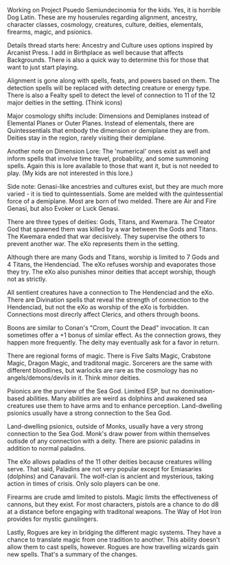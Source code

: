 Working on Project Psuedo Semiundecinomia for the kids. Yes, it is horrible Dog Latin. These are my houserules regarding alignment, ancestry, character classes, cosmology, creatures, culture, deities, elementals,  firearms, magic, and psionics.

Details thread starts here: Ancestry and Culture uses options inspired by Arcanist Press. I add in Birthplace as well because that affects Backgrounds.  There is also a quick way to determine this for those that want to just start playing.

Alignment is gone along with spells, feats, and powers based on them. The detection spells will be replaced with detecting creature or energy type. There is also a Fealty spell to detect the level of connection to 11 of the 12 major deities in the setting. (Think icons) 

Major cosmology shifts include: Dimensions and Demiplanes instead of Elemental Planes or Outer Planes. Instead of elementals, there are Quintessentials that embody the dimension or demiplane they are from. Deities stay in the region, rarely visiting their demiplane. 

Another note on Dimension Lore: The 'numerical' ones exist as well and inform spells that involve time travel, probability, and some summoning spells. Again this is lore available to those that want it, but is not needed to play. (My kids are not interested in this lore.) 

Side note: Genasi-like ancestries and cultures exist, but they are much more varied - it is tied to quintessentials. Some are melded with the quintessential force of a demiplane. Most are born of two melded. There are Air and Fire Genasi, but also Evoker or Luck Genasi. 

There are three types of deities: Gods, Titans, and Kwemara. The Creator God that spawned them was killed by a war between the Gods and Titans. The Kwemara ended that war decisively. They supervise the others to prevent another war. The eXo represents them in the setting.

Although there are many Gods and Titans, worship is limited to 7 Gods and 4 Titans, the Hendenciad. The eXo refuses worship and evaporates those they try. The eXo also punishes minor deities that accept worship, though not as strictly. 

All sentient creatures have a connection to The Hendenciad and the eXo. There are Divination spells that reveal the strength of connection to the Hendenciad, but not the eXo as worship of the eXo is forbidden. Connections most direcrly affect Clerics, and others through boons. 

Boons are similar to Conan's "Crom, Count the Dead" invocation. It can sometimes offer a +1 bonus of similar effect. As the connection grows, they happen more frequently. The deity may eventually ask for a favor in return. 

There are regional forms of magic. There is Five Salts Magic, Crabstone Magic, Dragon Magic, and traditonal magic. Sorcerers are the same with different bloodlines, but warlocks are rare as the cosmology has no angels/demons/devils in it. Think minor deities. 

Psionics are the purview of the Sea God. Limited ESP, but no domination-based abilities.  Many abilities are weird as dolphins and awakened sea creatures use them to have arms and to enhance perception. Land-dwelling psionics usually have a strong connection to the Sea God. 

Land-dwelling psionics, outside of Monks, usually have a very strong connection to the Sea God. Monk's draw power from within themselves outisde of any connection with a deity.  There are psionic paladins in addition to normal paladins. 

The eXo allows paladins of the 11 other deities because creatures willing serve. That said, Paladins are not very popular except for Emiasaries (dolphins) and Canavarii. The wolf-clan is ancient and mysterious, taking action in times of crisis. Only solo players can be one. 

Firearms are crude amd limited to pistols. Magic limits the effectiveness of cannons, but they exist.  For most characters, pistols are a chance to do d8 at a distance before engaging with traditonal weapons. The Way of Hot Iron provides for mystic gunslingers. 

Lastly, Rogues are key in bridging the different magic systems. They have a chance to translate magic from one tradition to another. This ability doesn't allow them to cast spells, however. Rogues are how travelling wizards gain new spells. That's a summary of the changes.